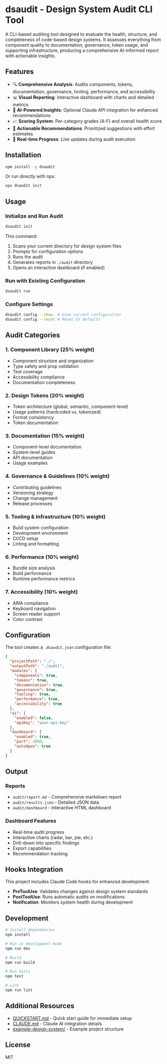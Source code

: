 # dsaudit - Design System Audit CLI Tool

A CLI-based auditing tool designed to evaluate the health, structure, and completeness of code-based design systems. It assesses everything from component quality to documentation, governance, token usage, and supporting infrastructure, producing a comprehensive AI-informed report with actionable insights.

## Features

- 🔍 **Comprehensive Analysis**: Audits components, tokens, documentation, governance, tooling, performance, and accessibility
- 📊 **Visual Reporting**: Interactive dashboard with charts and detailed metrics
- 🤖 **AI-Powered Insights**: Optional Claude API integration for enhanced recommendations
- 📈 **Scoring System**: Per-category grades (A-F) and overall health score
- 🎯 **Actionable Recommendations**: Prioritized suggestions with effort estimates
- 🚀 **Real-time Progress**: Live updates during audit execution

## Installation

```bash
npm install -g dsaudit
```

Or run directly with npx:

```bash
npx dsaudit init
```

## Usage

### Initialize and Run Audit

```bash
dsaudit init
```

This command:
1. Scans your current directory for design system files
2. Prompts for configuration options
3. Runs the audit
4. Generates reports in `./audit` directory
5. Opens an interactive dashboard (if enabled)

### Run with Existing Configuration

```bash
dsaudit run
```

### Configure Settings

```bash
dsaudit config --show  # View current configuration
dsaudit config --reset # Reset to defaults
```

## Audit Categories

### 1. Component Library (25% weight)
- Component structure and organization
- Type safety and prop validation
- Test coverage
- Accessibility compliance
- Documentation completeness

### 2. Design Tokens (20% weight)
- Token architecture (global, semantic, component-level)
- Usage patterns (hardcoded vs. tokenized)
- Format consistency
- Token documentation

### 3. Documentation (15% weight)
- Component-level documentation
- System-level guides
- API documentation
- Usage examples

### 4. Governance & Guidelines (10% weight)
- Contributing guidelines
- Versioning strategy
- Change management
- Release processes

### 5. Tooling & Infrastructure (10% weight)
- Build system configuration
- Development environment
- CI/CD setup
- Linting and formatting

### 6. Performance (10% weight)
- Bundle size analysis
- Build performance
- Runtime performance metrics

### 7. Accessibility (10% weight)
- ARIA compliance
- Keyboard navigation
- Screen reader support
- Color contrast

## Configuration

The tool creates a `.dsaudit.json` configuration file:

```json
{
  "projectPath": "./",
  "outputPath": "./audit",
  "modules": {
    "components": true,
    "tokens": true,
    "documentation": true,
    "governance": true,
    "tooling": true,
    "performance": true,
    "accessibility": true
  },
  "ai": {
    "enabled": false,
    "apiKey": "your-api-key"
  },
  "dashboard": {
    "enabled": true,
    "port": 3000,
    "autoOpen": true
  }
}
```

## Output

### Reports
- `audit/report.md` - Comprehensive markdown report
- `audit/results.json` - Detailed JSON data
- `audit/dashboard` - Interactive HTML dashboard

### Dashboard Features
- Real-time audit progress
- Interactive charts (radar, bar, pie, etc.)
- Drill-down into specific findings
- Export capabilities
- Recommendation tracking

## Hooks Integration

This project includes Claude Code hooks for enhanced development:
- **PreToolUse**: Validates changes against design system standards
- **PostToolUse**: Runs automatic audits on modifications
- **Notification**: Monitors system health during development

## Development

```bash
# Install dependencies
npm install

# Run in development mode
npm run dev

# Build
npm run build

# Run tests
npm test

# Lint
npm run lint
```

## Additional Resources

- [QUICKSTART.md](QUICKSTART.md) - Quick start guide for immediate setup
- [CLAUDE.md](CLAUDE.md) - Claude AI integration details
- [example-design-system/](example-design-system/) - Example project structure

## License

MIT
